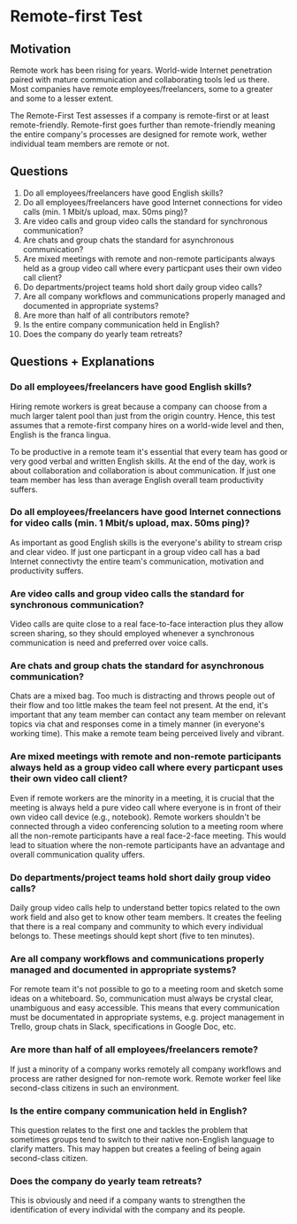 # Remote-first Test
## Motivation
Remote work has been rising for years. World-wide Internet penetration paired with mature communication and collaborating tools led us there. Most companies have remote employees/freelancers, some to a greater and some to a lesser extent.

The Remote-First Test assesses if a company is remote-first or at least remote-friendly. Remote-first goes further than remote-friendly meaning the entire company's processes are designed for remote work, wether individual team members are remote or not.

## Questions

1. Do all employees/freelancers have good English skills?
2. Do all employees/freelancers have good Internet connections for video calls (min. 1 Mbit/s upload, max. 50ms ping)?
3. Are video calls and group video calls the standard for synchronous communication?
4. Are chats and group chats the standard for asynchronous communication?
5. Are mixed meetings with remote and non-remote participants always held as a group video call where every particpant uses their own video call client?
6. Do departments/project teams hold short daily group video calls?
7. Are all company workflows and communications properly managed and documented in appropriate systems?
8. Are more than half of all contributors remote?
9. Is the entire company communication held in English?
10. Does the company do yearly team retreats?

## Questions + Explanations

### Do all employees/freelancers have good English skills?
Hiring remote workers is great because a company can choose from a much larger talent pool than just from the origin country. Hence, this test assumes that a remote-first company hires on a world-wide level and then, English is the franca lingua.

To be productive in a remote team it's essential that every team has good or very good verbal and written English skills. At the end of the day, work is about collaboration and collaboration is about communication. If just one team member has less than average English overall team productivity suffers.

### Do all employees/freelancers have good Internet connections for video calls (min. 1 Mbit/s upload, max. 50ms ping)?
As important as good English skills is the everyone's ability to stream crisp and clear video. If just one particpant in a group video call has a bad Internet connectivty the entire team's communication, motivation and productivity suffers.

### Are video calls and group video calls the standard for synchronous communication?
Video calls are quite close to a real face-to-face interaction plus they allow screen sharing, so they should employed whenever a synchronous communication is need and preferred over voice calls.

### Are chats and group chats the standard for asynchronous communication?
Chats are a mixed bag. Too much is distracting and throws people out of their flow and too little makes the team feel not present. At the end, it's important that any team member can contact any team member on relevant topics via chat and responses come in a timely manner (in everyone's working time). This make a remote team being perceived lively and vibrant.

### Are mixed meetings with remote and non-remote participants always held as a group video call where every particpant uses their own video call client?
Even if remote workers are the minority in a meeting, it is crucial that the meeting is always held a pure video call where everyone is in front of their own video call device (e.g., notebook). Remote workers shouldn't be connected through a video conferencing solution to a meeting room where all the non-remote participants have a real face-2-face meeting. This would lead to situation where the non-remote participants have an advantage and overall communication quality uffers.

### Do departments/project teams hold short daily group video calls?
Daily group video calls help to understand better topics related to the own work field and also get to know other team members. It creates the feeling that there is a real company and community to which every individual belongs to. These meetings should kept short (five to ten minutes).

### Are all company workflows and communications properly managed and documented in appropriate systems?
For remote team it's not possible to go to a meeting room and sketch some ideas on a whiteboard. So, communication must always be crystal clear, unambiguous and easy accessible. This means that every communication must be documentated in appropriate systems, e.g. project management in Trello, group chats in Slack, specifications in Google Doc, etc.

### Are more than half of all employees/freelancers remote?
If just a minority of a company works remotely all company workflows and process are rather designed for non-remote work. Remote worker feel like second-class citizens in such an environment.

### Is the entire company communication held in English?
This question relates to the first one and tackles the problem that sometimes groups tend to switch to their native non-English language to clarify matters. This may happen but creates a feeling of being again second-class citizen.

### Does the company do yearly team retreats?
This is obviously and need if a company wants to strengthen the identification of every individal with the company and its people.


